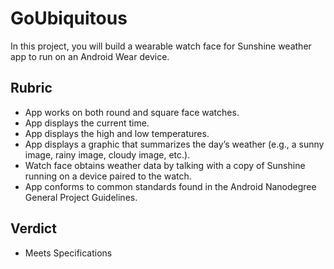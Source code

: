 # GoUbiquitous
In this project, you will build a wearable watch face for Sunshine weather app to run on an Android Wear device.

## Rubric
- App works on both round and square face watches.
- App displays the current time.
- App displays the high and low temperatures.
- App displays a graphic that summarizes the day’s weather (e.g., a sunny image, rainy image, cloudy image, etc.).
- Watch face obtains weather data by talking with a copy of Sunshine running on a device paired to the watch.
- App conforms to common standards found in the Android Nanodegree General Project Guidelines.

## Verdict

- Meets Specifications
